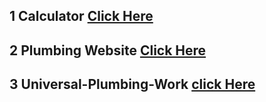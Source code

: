 ## 1 Calculator [Click Here](https://razamdhasan6.github.io/React-Calculator/)
## 2 Plumbing Website [Click Here](https://razamdhasan6.github.io/Plumbing-website/)
## 3 Universal-Plumbing-Work [click Here](https://razamdhasan6.github.io/Universal-Plumbing-Work/)
